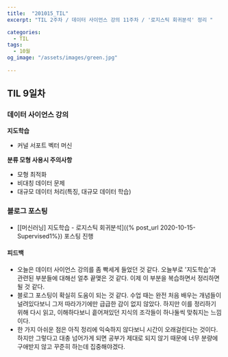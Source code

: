 ```yaml
---
title:  "201015_TIL"
excerpt: "TIL 2주차 / 데이터 사이언스 강의 11주차 / '로지스틱 회귀분석' 정리 "

categories:
  - TIL
tags:
  - 10월
og_image: "/assets/images/green.jpg"
  
---
```

## TIL 9일차

### 데이터 사이언스 강의  

  **지도학습**
  - 커널 서포트 벡터 머신
  
  **분류 모형 사용시 주의사항**
  - 모형 최적화
  - 비대칭 데이터 문제
  - 대규모 데이터 처리(특징, 대규모 데이터 학습)

### 블로그 포스팅
 - [[머신러닝] 지도학습 - 로지스틱 회귀분석]({% post_url 2020-10-15-Supervised1%}) 포스팅 진행

#### 피드백
  - 오늘은 데이터 사이언스 강의를 좀 빡세게 들었던 것 같다. 오늘부로 '지도학습'과 관련된 부분들에 대해선 얼추 끝맺은 것 같다. 이제 이 부분을 복습하면서 정리하면 될 것 같다.
  - 블로그 포스팅이 확실히 도움이 되는 것 같다. 수업 때는 완전 처음 배우는 개념들이 널려있다보니 그저 따라가기에만 급급한 감이 없지 않았다. 하지만 이를 정리하기 위해 다시 읽고, 이해하다보니 흩어져있던 지식의 조각들이 하나둘씩 맞춰지는 느낌이다.
  - 한 가지 아쉬운 점은 아직 정리에 익숙하지 않다보니 시간이 오래걸린다는 것이다. 하지만 그렇다고 대충 넘어가게 되면 공부가 제대로 되지 않기 때문에 너무 분량에 구애받지 않고 꾸준히 하는데 집중해야겠다.
